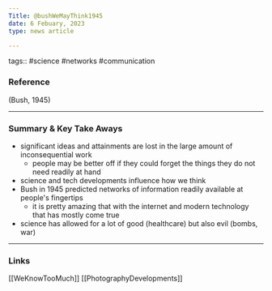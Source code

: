 ```yaml
---
Title: @bushWeMayThink1945
date: 6 Febuary, 2023
type: news article

---
```


tags:: #science  #networks #communication 

### Reference 

(Bush, 1945)

---

### Summary & Key Take Aways
- significant ideas and attainments are lost in the large amount of inconsequential work
	- people may be better off if they could forget the things they do not need readily at hand 
- science and tech developments influence how we think 
- Bush in 1945 predicted networks of information readily available at people's fingertips
	- it is pretty amazing that with the internet and modern technology that has mostly come true
- science has allowed for a lot of good (healthcare) but also evil (bombs, war)
--- 

### Links
[[WeKnowTooMuch]]
[[PhotographyDevelopments]]
